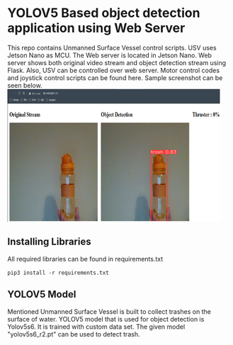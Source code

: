 # YOLOV5 Based object detection application using Web Server
This repo contains Unmanned Surface Vessel control scripts. USV uses Jetson Nano as MCU. The Web server is located in Jetson Nano. Web server shows both original video stream and object detection stream using Flask. Also, USV can be controlled over web server. Motor control codes and joystick control scripts can be found here. Sample screenshot can be seen below.
<br/>
<img src="static/sampless.png" width="480" height="300"/>
## Installing Libraries
All required libraries can be found in requirements.txt
```
pip3 install -r requirements.txt
```
## YOLOV5 Model
Mentioned Unmanned Surface Vessel is built to collect trashes on the surface of water. YOLOV5 model that is used for object detection is Yolov5s6. It is trained with custom data set. The given model "yolov5s6_r2.pt" can be used to detect trash.
